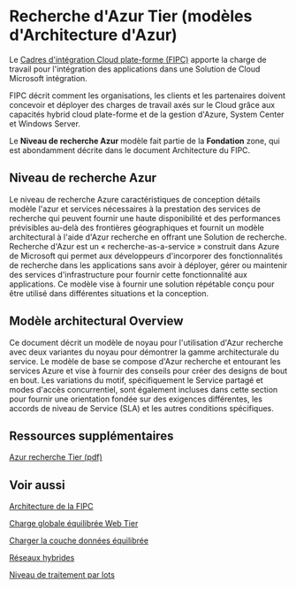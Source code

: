 <properties 
   pageTitle="Azure Search Tier (Azure Architecture Patterns)" 
   description="The Azure Search Tier pattern is part of the Foundation area, which is described extensively in the CPIF Architecture document" 
   services="" 
   documentationCenter="" 
   authors="arynes" 
   manager="fredhar" 
   editor=""/>

<tags
   ms.service="cloud-services"
   ms.devlang="multiple"
   ms.topic="article"
   ms.tgt_pltfrm="na"
   ms.workload="multiple" 
   ms.date="03/25/2015"
   ms.author="arynes"/>

# Recherche d'Azur Tier (modèles d'Architecture d'Azur)

Le [Cadres d'intégration Cloud plate-forme (FIPC)](azure-architectures-cpif-overview.md) apporte la charge de travail pour l'intégration des applications dans une Solution de Cloud Microsoft intégration.  

FIPC décrit comment les organisations, les clients et les partenaires doivent concevoir et déployer des charges de travail axés sur le Cloud grâce aux capacités hybrid cloud plate-forme et de la gestion d'Azure, System Center et Windows Server. 

Le **Niveau de recherche Azur** modèle fait partie de la **Fondation** zone, qui est abondamment décrite dans le document Architecture du FIPC. 

##  Niveau de recherche Azur

Le niveau de recherche Azure caractéristiques de conception détails modèle l'azur et services nécessaires à la prestation des services de recherche qui peuvent fournir une haute disponibilité et des performances prévisibles au-delà des frontières géographiques et fournit un modèle architectural à l'aide d'Azur recherche en offrant une Solution de recherche.  Recherche d'Azur est un « recherche-as-a-service » construit dans Azure de Microsoft qui permet aux développeurs d'incorporer des fonctionnalités de recherche dans les applications sans avoir à déployer, gérer ou maintenir des services d'infrastructure pour fournir cette fonctionnalité aux applications. Ce modèle vise à fournir une solution répétable conçu pour être utilisé dans différentes situations et la conception. 

## Modèle architectural Overview 

Ce document décrit un modèle de noyau pour l'utilisation d'Azur recherche avec deux variantes du noyau pour démontrer la gamme architecturale du service.  Le modèle de base se compose d'Azur recherche et entourant les services Azure et vise à fournir des conseils pour créer des designs de bout en bout.  Les variations du motif, spécifiquement le Service partagé et modes d'accès concurrentiel, sont également incluses dans cette section pour fournir une orientation fondée sur des exigences différentes, les accords de niveau de Service (SLA) et les autres conditions spécifiques. 

##  Ressources supplémentaires
[Azur recherche Tier (pdf)](https://gallery.technet.microsoft.com/Cloud-Platform-Integration-e581d65d) 

## Voir aussi
[Architecture de la FIPC](https://gallery.technet.microsoft.com/Cloud-Platform-Integration-bd1e434a) 

[Charge globale équilibrée Web Tier](https://gallery.technet.microsoft.com/Cloud-Platform-Integration-2c3c663a) 

[Charger la couche données équilibrée](https://gallery.technet.microsoft.com/Cloud-Platform-Integration-dfb09e41)

[Réseaux hybrides](https://gallery.technet.microsoft.com/Cloud-Platform-Integration-5e401f38)

[Niveau de traitement par lots](https://gallery.technet.microsoft.com/Cloud-Platform-Integration-0bc3f8b1)
